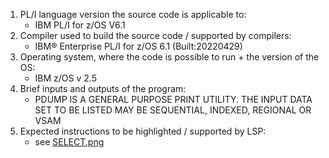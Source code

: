 1. PL/I language version the source code is applicable to:
    - IBM PL/I for z/OS V6.1
2. Compiler used to build the source code / supported by compilers:
    - IBM® Enterprise PL/I for z/OS  6.1      (Built:20220429)
3. Operating system, where the code is possible to run + the version of the OS:
    - IBM z/OS v 2.5
4. Brief inputs and outputs of the program:
    - PDUMP IS A GENERAL PURPOSE PRINT UTILITY. THE INPUT DATA SET TO BE LISTED MAY BE SEQUENTIAL, INDEXED, REGIONAL OR VSAM
5. Expected instructions to be highlighted / supported by LSP:
    - see [SELECT.png](SELECT.png)
